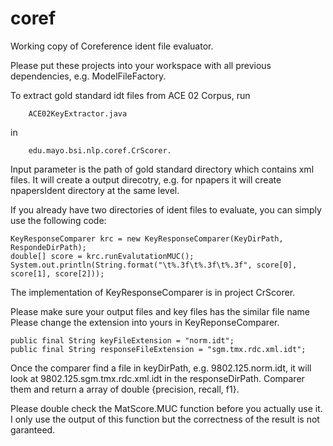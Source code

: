 # coref

Working copy of Coreference ident file evaluator.

Please put these projects into your workspace with all previous dependencies, e.g. ModelFileFactory. 

To extract gold standard idt files from ACE 02 Corpus, run 

        ACE02KeyExtractor.java 

in
 
        edu.mayo.bsi.nlp.coref.CrScorer. 

Input parameter is the path of gold standard directory which contains xml files. It will create a output direcotry, e.g. for npapers it will create npapersIdent directory at the same level.

If you already have two directories of ident files to evaluate, you can simply use the following code:

    KeyResponseComparer krc = new KeyResponseComparer(KeyDirPath, RespondeDirPath);
    double[] score = krc.runEvalutationMUC();
    System.out.println(String.format("\t%.3f\t%.3f\t%.3f", score[0], score[1], score[2]));

The implementation of KeyResponseComparer is in project CrScorer.

Please make sure your output files and key files has the similar file name
Please change the extension into yours in KeyReponseComparer.

    public final String keyFileExtension = "norm.idt";
    public final String responseFileExtension = "sgm.tmx.rdc.xml.idt";

Once the comparer find a file in keyDirPath, e.g. 9802.125.norm.idt, it will look at 9802.125.sgm.tmx.rdc.xml.idt in the responseDirPath. Comparer them and return a array of double {precision, recall, f1}.

Please double check the MatScore.MUC function before you actually use it. I only use the output of this function but the correctness of the result is not garanteed. 
